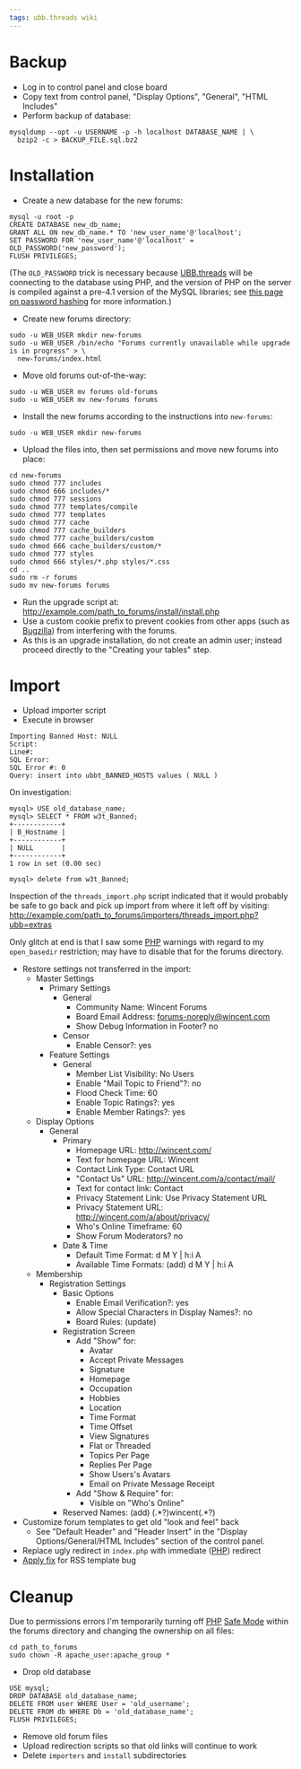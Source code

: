 ```yaml
---
tags: ubb.threads wiki
---
```


# Backup

-   Log in to control panel and close board
-   Copy text from control panel, "Display Options", "General", "HTML Includes"
-   Perform backup of database:

<!-- -->

    mysqldump --opt -u USERNAME -p -h localhost DATABASE_NAME | \
      bzip2 -c > BACKUP_FILE.sql.bz2

# Installation

-   Create a new database for the new forums:

<!-- -->

    mysql -u root -p
    CREATE DATABASE new_db_name;
    GRANT ALL ON new_db_name.* TO 'new_user_name'@'localhost';
    SET PASSWORD FOR 'new_user_name'@'localhost' = OLD_PASSWORD('new_password');
    FLUSH PRIVILEGES;

(The `OLD_PASSWORD` trick is necessary because [UBB.threads](/wiki/UBB.threads) will be connecting to the database using PHP, and the version of PHP on the server is compiled against a pre-4.1 version of the MySQL libraries; see [this page on password hashing](http://dev.mysql.com/doc/refman/4.1/en/password-hashing.html) for more information.)

-   Create new forums directory:

<!-- -->

    sudo -u WEB_USER mkdir new-forums
    sudo -u WEB_USER /bin/echo "Forums currently unavailable while upgrade is in progress" > \
      new-forums/index.html

-   Move old forums out-of-the-way:

<!-- -->

    sudo -u WEB_USER mv forums old-forums
    sudo -u WEB_USER mv new-forums forums

-   Install the new forums according to the instructions into `new-forums`:

<!-- -->

    sudo -u WEB_USER mkdir new-forums

-   Upload the files into, then set permissions and move new forums into place:

<!-- -->

    cd new-forums
    sudo chmod 777 includes
    sudo chmod 666 includes/*
    sudo chmod 777 sessions
    sudo chmod 777 templates/compile
    sudo chmod 777 templates
    sudo chmod 777 cache
    sudo chmod 777 cache_builders
    sudo chmod 777 cache_builders/custom
    sudo chmod 666 cache_builders/custom/*
    sudo chmod 777 styles
    sudo chmod 666 styles/*.php styles/*.css
    cd ..
    sudo rm -r forums
    sudo mv new-forums forums

-   Run the upgrade script at: <http://example.com/path_to_forums/install/install.php>
-   Use a custom cookie prefix to prevent cookies from other apps (such as [Bugzilla](/wiki/Bugzilla)) from interfering with the forums.
-   As this is an upgrade installation, do not create an admin user; instead proceed directly to the "Creating your tables" step.

# Import

-   Upload importer script
-   Execute in browser

<!-- -->

    Importing Banned Host: NULL
    Script:
    Line#:
    SQL Error:
    SQL Error #: 0
    Query: insert into ubbt_BANNED_HOSTS values ( NULL )

On investigation:

    mysql> USE old_database_name;
    mysql> SELECT * FROM w3t_Banned;
    +------------+
    | B_Hostname |
    +------------+
    | NULL       |
    +------------+
    1 row in set (0.00 sec)

    mysql> delete from w3t_Banned;

Inspection of the `threads_import.php` script indicated that it would probably be safe to go back and pick up import from where it left off by visiting: <http://example.com/path_to_forums/importers/threads_import.php?ubb=extras>

Only glitch at end is that I saw some [PHP](/wiki/PHP) warnings with regard to my `open_basedir` restriction; may have to disable that for the forums directory.

-   Restore settings not transferred in the import:
    -   Master Settings
        -   Primary Settings
            -   General
                -   Community Name: Wincent Forums
                -   Board Email Address: <forums-noreply@wincent.com>
                -   Show Debug Information in Footer? no
            -   Censor
                -   Enable Censor?: yes
        -   Feature Settings
            -   General
                -   Member List Visibility: No Users
                -   Enable "Mail Topic to Friend"?: no
                -   Flood Check Time: 60
                -   Enable Topic Ratings?: yes
                -   Enable Member Ratings?: yes
    -   Display Options
        -   General
            -   Primary
                -   Homepage URL: <http://wincent.com/>
                -   Text for homepage URL: Wincent
                -   Contact Link Type: Contact URL
                -   "Contact Us" URL: <http://wincent.com/a/contact/mail/>
                -   Text for contact link: Contact
                -   Privacy Statement Link: Use Privacy Statement URL
                -   Privacy Statement URL: <http://wincent.com/a/about/privacy/>
                -   Who's Online Timeframe: 60
                -   Show Forum Moderators? no
            -   Date & Time
                -   Default Time Format: d M Y | h:i A
                -   Available Time Formats: (add) d M Y | h:i A
    -   Membership
        -   Registration Settings
            -   Basic Options
                -   Enable Email Verification?: yes
                -   Allow Special Characters in Display Names?: no
                -   Board Rules: (update)
            -   Registration Screen
                -   Add "Show" for:
                    -   Avatar
                    -   Accept Private Messages
                    -   Signature
                    -   Homepage
                    -   Occupation
                    -   Hobbies
                    -   Location
                    -   Time Format
                    -   Time Offset
                    -   View Signatures
                    -   Flat or Threaded
                    -   Topics Per Page
                    -   Replies Per Page
                    -   Show Users's Avatars
                    -   Email on Private Message Receipt
                -   Add "Show & Require" for:
                    -   Visible on "Who's Online"
            -   Reserved Names: (add) (.\*?)wincent(.\*?)
-   Customize forum templates to get old "look and feel" back
    -   See "Default Header" and "Header Insert" in the "Display Options/General/HTML Includes" section of the control panel.
-   Replace ugly redirect in `index.php` with immediate ([PHP](/wiki/PHP)) redirect
-   [Apply fix](http://www.ubbcentral.com/forums/ubbthreads.php?ubb=showflat&Number=165070&page=0#Post165064) for RSS template bug

# Cleanup

Due to permissions errors I'm temporarily turning off [PHP](/wiki/PHP) [Safe Mode](/wiki/Safe_Mode) within the forums directory and changing the ownership on all files:

    cd path_to_forums
    sudo chown -R apache_user:apache_group *

-   Drop old database

<!-- -->

    USE mysql;
    DROP DATABASE old_database_name;
    DELETE FROM user WHERE User = 'old_username';
    DELETE FROM db WHERE Db = 'old_database_name';
    FLUSH PRIVILEGES;

-   Remove old forum files
-   Upload redirection scripts so that old links will continue to work
-   Delete `importers` and `install` subdirectories
